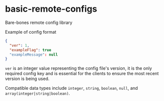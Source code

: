 # basic-remote-configs
Bare-bones remote config library

Example of config format
```json
{
  "ver": 1,
  "exampleFlag": true
  "exampleMessage": null
}
```
`ver` is an integer value representing the config file's version, it is the only required config key and is essential for the clients to ensure the most recent version is being used.

Compatible data types include `integer`, `string`, `boolean`, `null`, and `array(integer|string|boolean)`.
